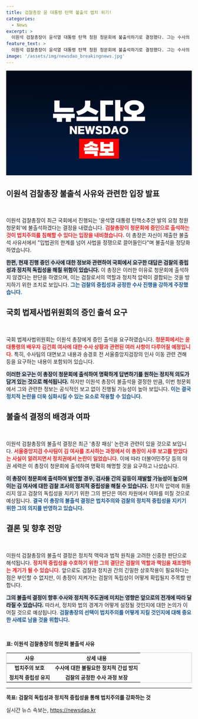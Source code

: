 ```yaml
---
title: 검찰총장 윤 대통령 탄핵 불출석 법치 위기!
categories:
  - News
excerpt: >
  이원석 검찰총장이 윤석열 대통령 탄핵 청원 청문회에 불출석하기로 결정했다. 그는 수사의 중립성과 법치주의 침해를 우려하며, 청문회 출석이 검찰의 정치적 중립성을 해칠 수 있다고 경고했다. 이 결정은 총장 패싱 논란과 맞물려 더욱 큰 주목을 받고 있다.
feature_text: >
  이원석 검찰총장이 윤석열 대통령 탄핵 청원 청문회에 불출석하기로 결정했다. 그는 수사의 중립성과 법치주의 침해를 우려하며, 청문회 출석이 검찰의 정치적 중립성을 해칠 수 있다고 경고했다. 이 결정은 총장 패싱 논란과 맞물려 더욱 큰 주목을 받고 있다.
image: '/assets/img/newsdao_breakingnews.jpg'
---
```


<p><img src="/assets/img/newsdao_breakingnews.jpg" alt="cryptoinkorea 속보" /></p>

<h2 data-ke-size="size26">이원석 검찰총장 불출석 사유와 관련한 입장 발표</h2>

<p data-ke-size="size16">&nbsp;</p>

<p>이원석 검찰총장이 최근 국회에서 진행되는 '윤석열 대통령 탄핵소추안 발의 요청 청원 청문회'에 불출석하겠다는 결정을 내렸습니다. <b><span style="color: #ee2323;">검찰총장이 청문회에 증인으로 출석하는 것이 법치주의를 침해할 수 있다는 입장을 내비쳤습니다.</span></b> 이 총장은 자신이 제출한 불출석 사유서에서 "입법권의 한계를 넘어 사법을 정쟁으로 끌어들인다"며 불출석을 정당화하였습니다. </p>

<p><b><span style="background-color: #21538527;">한편, 현재 진행 중인 수사에 대한 정보와 관련하여 국회에서 요구한 대답은 검찰의 중립성과 정치적 독립성을 해칠 위험이 있습니다.</span></b> 이 총장은 이러한 이유로 청문회에 출석하지 않겠다는 판단을 하였으며, 이는 검찰로서의 역할과 정치적 압력이 결합되는 것을 방지하기 위한 조치로 보입니다. <b><span style="color: #1a5490;">그는 검찰의 중립성과 공정한 수사 진행을 강하게 주장했습니다.</span></b> </p>

<h2 data-ke-size="size26">국회 법제사법위원회의 증인 출석 요구</h2>

<p data-ke-size="size16">&nbsp;</p>

<p>국회 법제사법위원회는 이원석 총장에게 증인 출석을 요구하였습니다. <b><span style="color: #ee2323;">청문회에서는 윤 대통령의 배우자 김건희 여사에 대한 수사 상황과 관련된 여러 사항이 다루어질 예정입니다.</span></b> 특히, 수사팀의 대면보고 내용과 송경호 전 서울중앙지검장의 인사 이동 관련 견해 등을 요구하는 내용이 포함되어 있습니다.</p>

<p><b><span style="background-color: #21538527;">이러한 요구는 이 총장이 청문회에 출석하여 명확하게 답변하기를 원하는 정치적 의도가 담겨 있는 것으로 해석됩니다.</span></b> 하지만 이원석 총장이 불출석을 결정한 만큼, 이번 청문회에서 그와 관련한 정보는 공식적인 보고 없이 진행될 가능성이 높아 보입니다. <b><span style="color: #1a5490;">이는 결국 정치적 논란을 더욱 심화시킬 수 있는 요소로 작용할 수 있습니다.</span></b> </p>

<h2 data-ke-size="size26">불출석 결정의 배경과 여파</h2>

<p data-ke-size="size16">&nbsp;</p>

<p>이원석 검찰총장의 불출석 결정은 최근 '총장 패싱' 논란과 관련이 있을 것으로 보입니다. <b><span style="color: #ee2323;">서울중앙지검 수사팀이 김 여사를 조사하는 과정에서 이 총장이 사후 보고를 받았다는 사실이 알려지면서 정치권에서 논란이 일었습니다.</span></b> 이에 따라 더불어민주당 등의 야권 세력은 이 총장이 청문회에 출석하여 명확히 해명할 것을 요구하고 나섰습니다.</p>

<p><b><span style="background-color: #21538527;">이 총장이 청문회에 출석하여 발언할 경우, 검사들 간의 갈등이 재발할 가능성이 높으며 이는 김 여사에 대한 검찰 조사의 정치적 중립성을 해칠 수 있습니다.</span></b> 정치적 압력에 휘둘리지 않고 검찰의 독립성을 지키기 위한 그의 판단은 여러 차원에서 여파를 미칠 것으로 예상됩니다. <b><span style="color: #1a5490;">결국 이 총장의 불출석 결정은 법치주의와 검찰의 정치적 중립성을 지키기 위한 그의 의지를 반영하고 있습니다.</span></b> </p>

<h2 data-ke-size="size26">결론 및 향후 전망</h2>

<p data-ke-size="size16">&nbsp;</p>

<p>이원석 검찰총장의 불출석 결정은 정치적 맥락과 법적 원칙을 고려한 신중한 판단으로 해석됩니다. <b><span style="color: #ee2323;">정치적 중립성을 수호하기 위한 그의 결단은 검찰의 역할과 책임을 재조명하는 계기가 될 수 있습니다.</span></b> 앞으로도 검찰과 정치권 간의 긴밀한 상호작용이 필요하다는 점은 부인할 수 없지만, 이 총장이 지켜가는 검찰의 독립성이 어떻게 확립될지 주목할 만합니다.</p>

<p><b><span style="background-color: #21538527;">그의 불출석 결정이 향후 수사와 정치적 주도권에 미치는 영향은 앞으로의 전개에 따라 달라질 수 있습니다.</span></b> 따라서, 정치와 법의 경계가 어떻게 설정될 것인지에 대한 논의가 이어질 것으로 예상됩니다. <b><span style="color: #1a5490;">검찰총장의 선택이 법치주의를 어떻게 지킬 것인지에 대해 중요한 사례로 남을 것을 위합니다.</span></b> </p>

<p data-ke-size="size16">&nbsp;</p>

<p><b>표: 이원석 검찰총장의 청문회 불출석 사유</b></p>

<table style="width: 100%; border: 1px solid #ccc; border-collapse: collapse;">
  <thead>
    <tr>
      <th style="text-align: center;">사유</th>
      <th style="text-align: center;">상세 내용</th>
    </tr>
  </thead>
  <tbody>
    <tr>
      <td style="text-align: center; height: 17px;"><b>법치주의 보호</b></td>
      <td style="text-align: center; height: 17px;"><b>수사에 대한 불필요한 정치적 간섭 방지</b></td>
    </tr>
    <tr>
      <td style="text-align: center; height: 17px;"><b>정치적 중립성 유지</b></td>
      <td style="text-align: center; height: 17px;"><b>검찰의 공정한 수사 과정 보장</b></td>
    </tr>
  </tbody>
</table> 

<hr> 

<p><b>목표: 검찰의 독립성과 정치적 중립성을 통해 법치주의를 강화하는 것</b></p>
실시간 뉴스 속보는, <a href="https://newsdao.kr" rel="dofollow">https://newsdao.kr</a>


